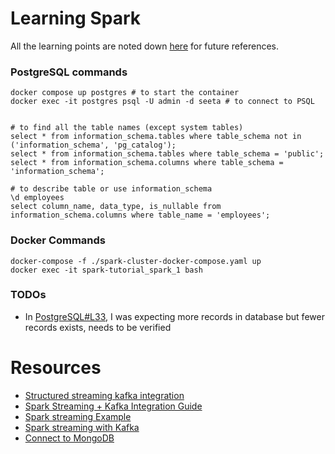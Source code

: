 # Learning Spark

  All the learning points are noted down [here](./learning-notes.md) for future references.

### PostgreSQL commands

```shell
docker compose up postgres # to start the container
docker exec -it postgres psql -U admin -d seeta # to connect to PSQL


# to find all the table names (except system tables)
select * from information_schema.tables where table_schema not in ('information_schema', 'pg_catalog');
select * from information_schema.tables where table_schema = 'public';
select * from information_schema.columns where table_schema = 'information_schema';

# to describe table or use information_schema 
\d employees
select column_name, data_type, is_nullable from information_schema.columns where table_name = 'employees';
```


### Docker Commands 

```shell
docker-compose -f ./spark-cluster-docker-compose.yaml up
docker exec -it spark-tutorial_spark_1 bash
```
### TODOs 

- In [PostgreSQL#L33](src/main/scala/learn/spark/basics/PostgreSQL.scala), I was expecting more records in database but fewer records exists, needs to be verified 

# Resources

- [Structured streaming kafka integration](https://spark.apache.org/docs/latest/structured-streaming-kafka-integration.html)
- [Spark Streaming + Kafka Integration Guide](https://spark.apache.org/docs/latest/streaming-kafka-0-10-integration.html)
- [Spark streaming Example](https://github.com/sparkbyexamples/spark-examples/blob/master/spark-streaming/src/main/scala/com/sparkbyexamples/spark/streaming/kafka/json/SparkStreamingConsumerKafkaJson.scala)
- [Spark streaming with Kafka](https://sparkbyexamples.com/spark/spark-streaming-with-kafka/)
- [Connect to MongoDB](https://mongodb.github.io/mongo-java-driver/4.2/driver-scala/tutorials/connect-to-mongodb/)
